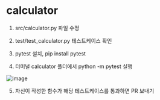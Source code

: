 # calculator

1. src/calculator.py 파일 수정

2. test/test_calculator.py 테스트케이스 확인

3. pytest 설치, pip install pytest

4. 터미널 calculator 폴더에서 python -m pytest 실행

![image](https://user-images.githubusercontent.com/38773410/102320542-c9178f80-3fbf-11eb-8d38-a8fd707058a9.png)

5. 자신이 작성한 함수가 해당 테스트케이스를 통과하면 PR 보내기
